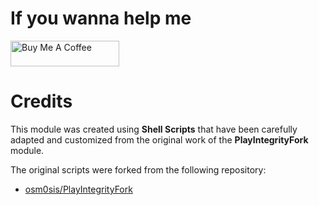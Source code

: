 # If you wanna help me

<a href="https://www.buymeacoffee.com/daboynb" target="_blank"><img src="https://cdn.buymeacoffee.com/buttons/default-orange.png" alt="Buy Me A Coffee" height="41" width="174"></a>

# Credits

This module was created using **Shell Scripts** that have been carefully adapted and customized from the original work of the **PlayIntegrityFork** module.

The original scripts were forked from the following repository:

- [osm0sis/PlayIntegrityFork](https://github.com/osm0sis/PlayIntegrityFork)
